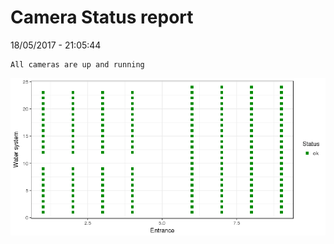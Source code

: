 Camera Status report
================
18/05/2017 - 21:05:44

    All cameras are up and running

![](camreport_files/figure-markdown_github/unnamed-chunk-2-1.png)
